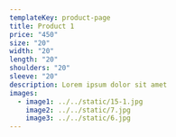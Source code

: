 ```yaml
---
templateKey: product-page
title: Product 1
price: "450"
size: "20"
width: "20"
length: "20"
shoulders: "20"
sleeve: "20"
description: Lorem ipsum dolor sit amet
images:
  - image1: ../../static/15-1.jpg
    image2: ../../static/7.jpg
    image3: ../../static/6.jpg
---
```

